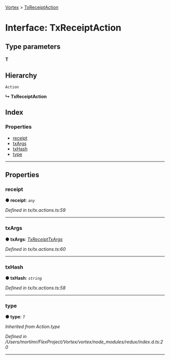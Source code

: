[Vortex](../README.md) > [TxReceiptAction](../interfaces/txreceiptaction.md)

# Interface: TxReceiptAction

## Type parameters
#### T 
## Hierarchy

 `Action`

**↳ TxReceiptAction**

## Index

### Properties

* [receipt](txreceiptaction.md#receipt)
* [txArgs](txreceiptaction.md#txargs)
* [txHash](txreceiptaction.md#txhash)
* [type](txreceiptaction.md#type)

---

## Properties

<a id="receipt"></a>

###  receipt

**● receipt**: *`any`*

*Defined in tx/tx.actions.ts:59*

___
<a id="txargs"></a>

###  txArgs

**● txArgs**: *[TxReceiptTxArgs](txreceipttxargs.md)*

*Defined in tx/tx.actions.ts:60*

___
<a id="txhash"></a>

###  txHash

**● txHash**: *`string`*

*Defined in tx/tx.actions.ts:58*

___
<a id="type"></a>

###  type

**● type**: *`T`*

*Inherited from Action.type*

*Defined in /Users/mortimr/FlexProject/Vortex/vortex/node_modules/redux/index.d.ts:20*

___

